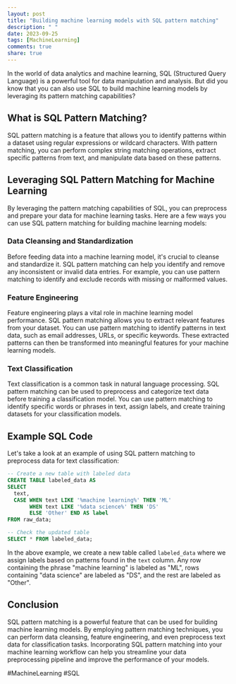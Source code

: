 ```yaml
---
layout: post
title: "Building machine learning models with SQL pattern matching"
description: " "
date: 2023-09-25
tags: [MachineLearning]
comments: true
share: true
---
```


In the world of data analytics and machine learning, SQL (Structured Query Language) is a powerful tool for data manipulation and analysis. But did you know that you can also use SQL to build machine learning models by leveraging its pattern matching capabilities?

## What is SQL Pattern Matching?

SQL pattern matching is a feature that allows you to identify patterns within a dataset using regular expressions or wildcard characters. With pattern matching, you can perform complex string matching operations, extract specific patterns from text, and manipulate data based on these patterns.

## Leveraging SQL Pattern Matching for Machine Learning

By leveraging the pattern matching capabilities of SQL, you can preprocess and prepare your data for machine learning tasks. Here are a few ways you can use SQL pattern matching for building machine learning models:

### Data Cleansing and Standardization

Before feeding data into a machine learning model, it's crucial to cleanse and standardize it. SQL pattern matching can help you identify and remove any inconsistent or invalid data entries. For example, you can use pattern matching to identify and exclude records with missing or malformed values.

### Feature Engineering

Feature engineering plays a vital role in machine learning model performance. SQL pattern matching allows you to extract relevant features from your dataset. You can use pattern matching to identify patterns in text data, such as email addresses, URLs, or specific keywords. These extracted patterns can then be transformed into meaningful features for your machine learning models.

### Text Classification

Text classification is a common task in natural language processing. SQL pattern matching can be used to preprocess and categorize text data before training a classification model. You can use pattern matching to identify specific words or phrases in text, assign labels, and create training datasets for your classification models.

## Example SQL Code

Let's take a look at an example of using SQL pattern matching to preprocess data for text classification:

```sql
-- Create a new table with labeled data
CREATE TABLE labeled_data AS 
SELECT 
  text,
  CASE WHEN text LIKE '%machine learning%' THEN 'ML'
       WHEN text LIKE '%data science%' THEN 'DS'
       ELSE 'Other' END AS label
FROM raw_data;

-- Check the updated table
SELECT * FROM labeled_data;
```

In the above example, we create a new table called `labeled_data` where we assign labels based on patterns found in the `text` column. Any row containing the phrase "machine learning" is labeled as "ML", rows containing "data science" are labeled as "DS", and the rest are labeled as "Other".

## Conclusion

SQL pattern matching is a powerful feature that can be used for building machine learning models. By employing pattern matching techniques, you can perform data cleansing, feature engineering, and even preprocess text data for classification tasks. Incorporating SQL pattern matching into your machine learning workflow can help you streamline your data preprocessing pipeline and improve the performance of your models.

#MachineLearning #SQL